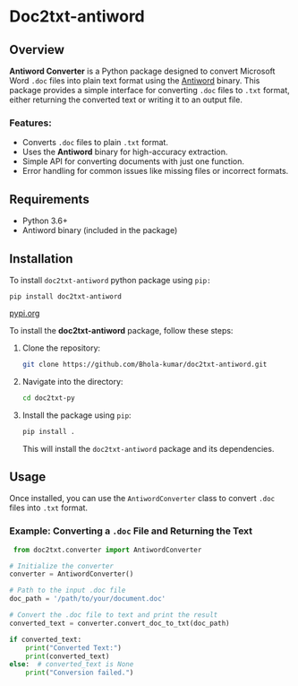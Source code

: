 # Doc2txt-antiword

## Overview

**Antiword Converter** is a Python package designed to convert Microsoft Word `.doc` files into plain text format using the [Antiword](https://www.softpedia.com/get/Office-tools/Other-Office-Tools/Antiword.shtml) binary. This package provides a simple interface for converting `.doc` files to `.txt` format, either returning the converted text or writing it to an output file.

### Features:

- Converts `.doc` files to plain `.txt` format.
- Uses the **Antiword** binary for high-accuracy extraction.
- Simple API for converting documents with just one function.
- Error handling for common issues like missing files or incorrect formats.

## Requirements

- Python 3.6+
- Antiword binary (included in the package)

## Installation

To install `doc2txt-antiword` python package using `pip:`

`pip install doc2txt-antiword`

[pypi.org](https://pypi.org/project/doc2txt-antiword/ "https://pypi.org/project/doc2txt-antiword/")

To install the **doc2txt-antiword** package, follow these steps:

1. Clone the repository:

   ```bash
   git clone https://github.com/Bhola-kumar/doc2txt-antiword.git
   ```
2. Navigate into the directory:

   ```bash
   cd doc2txt-py
   ```
3. Install the package using `pip`:

   ```bash
   pip install .
   ```

   This will install the `doc2txt-antiword` package and its dependencies.

## Usage

Once installed, you can use the `AntiwordConverter` class to convert `.doc` files into `.txt` format.

### Example: Converting a `.doc` File and Returning the Text

```python
 from doc2txt.converter import AntiwordConverter

# Initialize the converter
converter = AntiwordConverter()

# Path to the input .doc file
doc_path = '/path/to/your/document.doc'

# Convert the .doc file to text and print the result
converted_text = converter.convert_doc_to_txt(doc_path)

if converted_text:
    print("Converted Text:")
    print(converted_text)
else:  # converted_text is None
    print("Conversion failed.")
```
